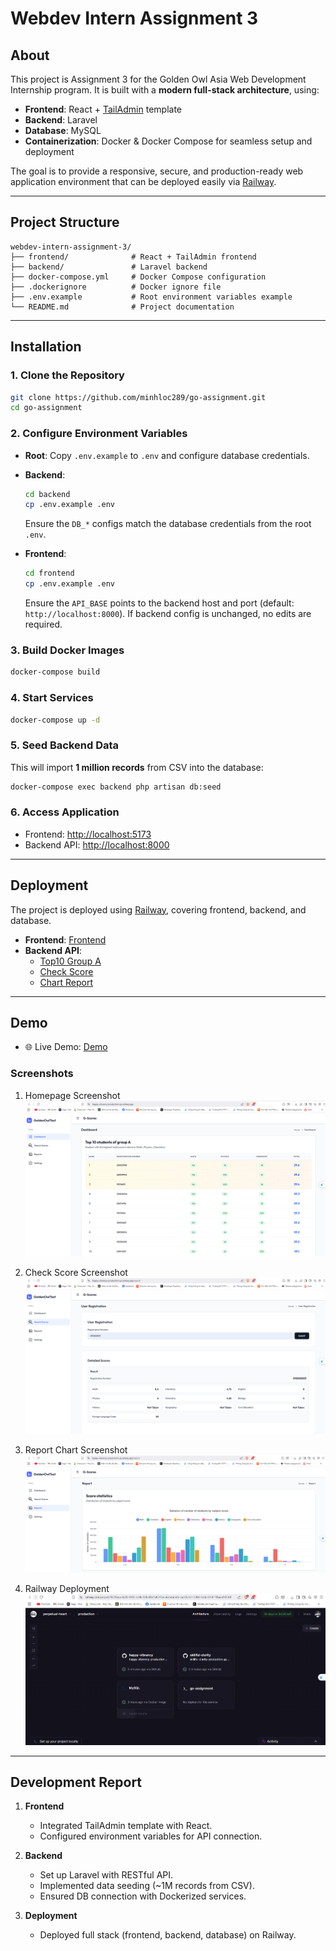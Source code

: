 # Webdev Intern Assignment 3

## About

This project is Assignment 3 for the Golden Owl Asia Web Development Internship program.
It is built with a **modern full-stack architecture**, using:

* **Frontend**: React + [TailAdmin](https://tailadmin.com/) template
* **Backend**: Laravel
* **Database**: MySQL
* **Containerization**: Docker & Docker Compose for seamless setup and deployment

The goal is to provide a responsive, secure, and production-ready web application environment that can be deployed easily via [Railway](https://railway.com/).

---

## Project Structure

```
webdev-intern-assignment-3/
├── frontend/              # React + TailAdmin frontend
├── backend/               # Laravel backend
├── docker-compose.yml     # Docker Compose configuration
├── .dockerignore          # Docker ignore file
├── .env.example           # Root environment variables example
└── README.md              # Project documentation
```

---

## Installation

### 1. Clone the Repository

```bash
git clone https://github.com/minhloc289/go-assignment.git
cd go-assignment
```

### 2. Configure Environment Variables

* **Root**:
  Copy `.env.example` to `.env` and configure database credentials.

* **Backend**:

  ```bash
  cd backend
  cp .env.example .env
  ```

  Ensure the `DB_*` configs match the database credentials from the root `.env`.


* **Frontend**:

  ```bash
  cd frontend
  cp .env.example .env
  ```

  Ensure the `API_BASE` points to the backend host and port (default: `http://localhost:8000`).
  If backend config is unchanged, no edits are required.

### 3. Build Docker Images

```bash
docker-compose build
```

### 4. Start Services

```bash
docker-compose up -d
```

### 5. Seed Backend Data

This will import **1 million records** from CSV into the database:

```bash
docker-compose exec backend php artisan db:seed
```

### 6. Access Application

* Frontend: [http://localhost:5173](http://localhost:5173)
* Backend API: [http://localhost:8000](http://localhost:8000)

---

## Deployment

The project is deployed using [Railway](https://railway.com/), covering frontend, backend, and database.

* **Frontend**: [Frontend](https://happy-vibrancy-production.up.railway.app/)
* **Backend API**: 
  - [Top10 Group A](https://skillful-clarity-production.up.railway.app/api/top10-group-a)
  - [Check Score](https://skillful-clarity-production.up.railway.app/api/check-score)
  - [Chart Report](https://skillful-clarity-production.up.railway.app/api/report)
---

## Demo

- 🌐 Live Demo: [Demo](https://drive.google.com/drive/folders/1Io7C7YIykrLI60iwpKZIAtm6M038Eiw0)

### Screenshots

1. Homepage Screenshot
![Homepage Screenshot](https://github.com/minhloc289/go-assignment/blob/main/pictures/Homepage.png)

2. Check Score Screenshot
![Check Score Screenshot](https://github.com/minhloc289/go-assignment/blob/main/pictures/CheckScore.png)

3. Report Chart Screenshot
![Report Chart Screenshot](https://github.com/minhloc289/go-assignment/blob/main/pictures/Report.png)

4. Railway Deployment
![Railway Deployment](https://github.com/minhloc289/go-assignment/blob/main/pictures/DeploymenScreenshot.png)
---

## Development Report

1. **Frontend**
   - Integrated TailAdmin template with React.
   - Configured environment variables for API connection.

2. **Backend**
   - Set up Laravel with RESTful API.
   - Implemented data seeding (~1M records from CSV).
   - Ensured DB connection with Dockerized services.

3. **Deployment**
   - Deployed full stack (frontend, backend, database) on Railway.

